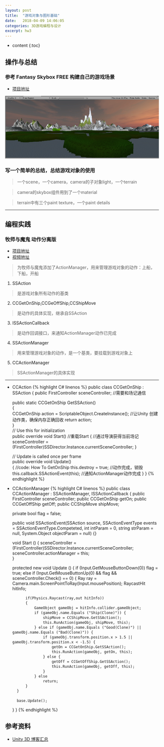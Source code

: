 ```yaml
---
layout: post
title:  "游戏对象与图形基础"
date:   2018-04-09 14:06:05
categories: 3D游戏编程与设计
excerpt: hw3
---
```


* content
{:toc}

## 操作与总结

### 参考 Fantasy Skybox FREE 构建自己的游戏场景

* [项目地址](https://github.com/Lyrix28/Lyrix28.github.io/tree/master/assets/UnityProject/hw3)

![Image text](https://raw.githubusercontent.com/Lyrix28/Lyrix28.github.io/master/assets/Pictures/FantasySkyboxFREE.png)

### 写一个简单的总结，总结游戏对象的使用

> 一个scene，一个camera，camera的子对象light，一个terrain

> camera的skybox组件用到了一个material

> terrain中有三个paint texture，一个paint details

---

## 编程实践

### 牧师与魔鬼 动作分离版
* [项目地址](https://github.com/Lyrix28/Lyrix28.github.io/tree/master/assets/UnityProject/hw3)
* [视频地址](https://github.com/Lyrix28/Lyrix28.github.io/blob/master/assets/Videos/hw3.mp4)

> 为牧师与魔鬼添加了ActionManager，用来管理游戏对象的动作：上船，下船，开船

1. SSAction
> 是游戏对象所有动作的基类
2. CCGetOnShip,CCGeOffShip,CCShipMove
> 是动作的具体实现，继承自SSAction
3. ISSActionCallback
> 是动作回调接口，来通知ActionManager动作已完成
4. SSActionManager
> 用来管理游戏对象的动作，是一个基类，要挂载到游戏对象上
5. CCActionManager
> SSActionManager的具体实现

---

* CCAction
{% highlight C# linenos %}
public class CCGetOnShip : SSAction
{
	public FirstController sceneController; //需要和场记通信

	public static CCGetOnShip GetSSAction()  
	{  
		CCGetOnShip action = ScriptableObject.CreateInstance<CCGetOnShip>(); //让Unity 创建动作类，确保内存正确回收
		return action;  
	}  
	// Use this for initialization  
	public override void Start() //重载Start
	{  //通过导演获得当前场记
		sceneController = (FirstController)SSDirector.Instance.currentSceneController; 
	}  

	// Update is called once per frame  
	public override void Update()  
	{
        //code: How To GetOnShip
		this.destroy = true; //动作完成，销毁
		this.callback.SSActionEvent(this); //通知ActionManager动作完成
	}
}
{% endhighlight %}

* CCActionManager
{% highlight C# linenos %}
public class CCActionManager : SSActionManager, ISSActionCallback
{
	public FirstController sceneController;
	public CCGetOnShip getOn;
	public CCGetOffShip getOff;
	public CCShipMove shipMove;

	private bool flag = false;

	public void SSActionEvent(SSAction source,
		SSActionEventType events = SSActionEventType.Competeted,
		int intParam = 0,
		string strParam = null,
		System.Object objectParam = null) {}

	void Start () {
		sceneController = (FirstController)SSDirector.Instance.currentSceneController;
		sceneController.actionManager = this;  
	}  

	protected new void Update () {
		if (Input.GetMouseButtonDown(0))
			flag = true;
		else if (Input.GetMouseButtonUp(0) && flag && sceneController.Check() == 0) {
			Ray ray = Camera.main.ScreenPointToRay(Input.mousePosition);
			RaycastHit hitInfo;

			if(Physics.Raycast(ray,out hitInfo))
			{
				GameObject gameObj = hitInfo.collider.gameObject;
				if (gameObj.name.Equals ("Ship(Clone)")) {
					shipMove = CCShipMove.GetSSAction();  
					this.RunAction(gameObj, shipMove, this);  
				} else if (gameObj.name.Equals ("Good(Clone)") || gameObj.name.Equals ("Bad(Clone)")) {
					if (gameObj.transform.position.x > 1.5 || gameObj.transform.position.x < -1.5) {
						getOn = CCGetOnShip.GetSSAction();
						this.RunAction(gameObj, getOn, this);
					} else {
						getOff = CCGetOffShip.GetSSAction();
						this.RunAction(gameObj, getOff, this);
					}
				} else
					return;
			}  
		}

		base.Update();  
	}
}
{% endhighlight %}

## 参考资料
* [Unity 3D 博客汇总](https://blog.csdn.net/pmlpml/article/details/72236930)